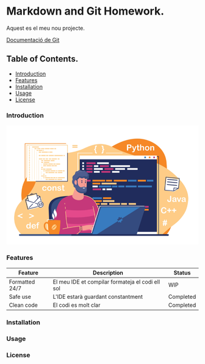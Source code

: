 # Markdown and Git Homework.
Aquest es el meu nou projecte.

[Documentació de Git](https://git-scm.com/doc)

## Table of Contents.
- [Introduction](#introduction) 
- [Features](#features)
- [Installation](#installation)
- [Usage](#usage)
- [License](#license)

### Introduction
![Project Logo](images/logo.png)

### Features
| Feature | Description | Status |
|---------|------------ |--------|
| Formatted 24/7 | El meu IDE et compilar formateja el codi ell sol | WIP |
| Safe use | L'IDE estarà guardant constantment | Completed |
| Clean code | El codi es molt clar | Completed |

### Installation

### Usage

### License